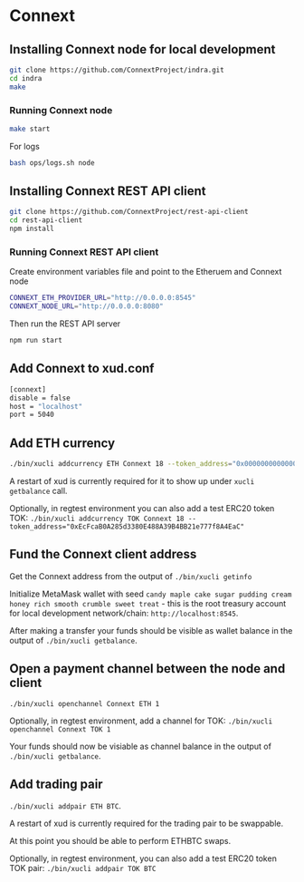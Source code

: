 # Connext

## Installing Connext node for local development
```bash
git clone https://github.com/ConnextProject/indra.git
cd indra
make
```
### Running Connext node

```bash
make start
```

For logs
```bash
bash ops/logs.sh node
```

## Installing Connext REST API client
```bash
git clone https://github.com/ConnextProject/rest-api-client
cd rest-api-client
npm install
```

### Running Connext REST API client
Create environment variables file and point to the Etheruem and Connext node

```bash
CONNEXT_ETH_PROVIDER_URL="http://0.0.0.0:8545"
CONNEXT_NODE_URL="http://0.0.0.0:8080"
```

Then run the REST API server
```bash
npm run start
```

## Add Connext to xud.conf
```bash
[connext]
disable = false
host = "localhost"
port = 5040
```

## Add ETH currency
```bash
./bin/xucli addcurrency ETH Connext 18 --token_address="0x0000000000000000000000000000000000000000"
```
A restart of xud is currently required for it to show up under `xucli getbalance` call.

Optionally, in regtest environment you can also add a test ERC20 token TOK:
`./bin/xucli addcurrency TOK Connext 18 --token_address="0xEcFcaB0A285d3380E488A39B4BB21e777f8A4EaC"`

## Fund the Connext client address
Get the Connext address from the output of `./bin/xucli getinfo`

Initialize MetaMask wallet with seed `candy maple cake sugar pudding cream honey rich smooth crumble sweet treat` - this is the root treasury account for local development network/chain: `http://localhost:8545`.

After making a transfer your funds should be visible as wallet balance in the output of `./bin/xucli getbalance`.

## Open a payment channel between the node and client
`./bin/xucli openchannel Connext ETH 1`

Optionally, in regtest environment, add a channel for TOK:
`./bin/xucli openchannel Connext TOK 1`

Your funds should now be visiable as channel balance in the output of `./bin/xucli getbalance`.

## Add trading pair
`./bin/xucli addpair ETH BTC`.

A restart of xud is currently required for the trading pair to be swappable.

At this point you should be able to perform ETHBTC swaps.

Optionally, in regtest environment, you can also add a test ERC20 token TOK pair:
`./bin/xucli addpair TOK BTC`
